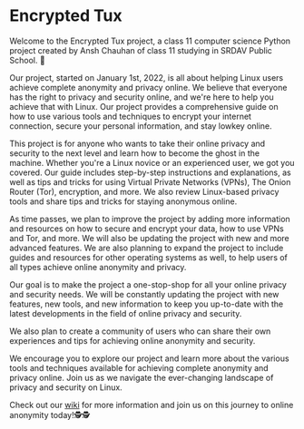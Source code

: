 # Encrypted Tux

Welcome to the Encrypted Tux project, a class 11 computer science Python project created by Ansh Chauhan of class 11 studying in SRDAV Public School. 🐧

Our project, started on January 1st, 2022, is all about helping Linux users achieve complete anonymity and privacy online. We believe that everyone has the right to privacy and security online, and we're here to help you achieve that with Linux. Our project provides a comprehensive guide on how to use various tools and techniques to encrypt your internet connection, secure your personal information, and stay lowkey online.

This project is for anyone who wants to take their online privacy and security to the next level and learn how to become the ghost in the machine. Whether you're a Linux novice or an experienced user, we got you covered. Our guide includes step-by-step instructions and explanations, as well as tips and tricks for using Virtual Private Networks (VPNs), The Onion Router (Tor), encryption, and more. We also review Linux-based privacy tools and share tips and tricks for staying anonymous online.

As time passes, we plan to improve the project by adding more information and resources on how to secure and encrypt your data, how to use VPNs and Tor, and more. We will also be updating the project with new and more advanced features. We are also planning to expand the project to include guides and resources for other operating systems as well, to help users of all types achieve online anonymity and privacy.

Our goal is to make the project a one-stop-shop for all your online privacy and security needs. We will be constantly updating the project with new features, new tools, and new information to keep you up-to-date with the latest developments in the field of online privacy and security.

We also plan to create a community of users who can share their own experiences and tips for achieving online anonymity and security.

We encourage you to explore our project and learn more about the various tools and techniques available for achieving complete anonymity and privacy online. Join us as we navigate the ever-changing landscape of privacy and security on Linux.

Check out our [wiki](https://github.com/EncryptedTux/EncryptedTux/wiki) for more information and join us on this journey to online anonymity today!🕵️‍🕵️‍
